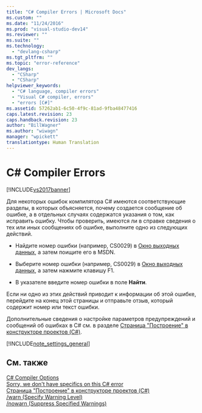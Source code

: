 ```yaml
---
title: "C# Compiler Errors | Microsoft Docs"
ms.custom: ""
ms.date: "11/24/2016"
ms.prod: "visual-studio-dev14"
ms.reviewer: ""
ms.suite: ""
ms.technology: 
  - "devlang-csharp"
ms.tgt_pltfrm: ""
ms.topic: "error-reference"
dev_langs: 
  - "CSharp"
  - "CSharp"
helpviewer_keywords: 
  - "C# language, compiler errors"
  - "Visual C# compiler, errors"
  - "errors [C#]"
ms.assetid: 57262ab1-6c50-4f9c-81ad-9fba48477416
caps.latest.revision: 23
caps.handback.revision: 23
author: "BillWagner"
ms.author: "wiwagn"
manager: "wpickett"
translationtype: Human Translation
---
```

# C# Compiler Errors
[!INCLUDE[vs2017banner](../../../csharp/includes/vs2017banner.md)]

Для некоторых ошибок компилятора C\# имеются соответствующие разделы, в которых объясняется, почему создается сообщение об ошибке, а в отдельных случаях содержатся указания о том, как исправить ошибку.  Чтобы проверить, имеются ли в справке сведения о тех или иных сообщениях об ошибке, выполните одно из следующих действий.  
  
-   Найдите номер ошибки \(например, CS0029\) в [Окно выходных данных](/visual-studio/ide/reference/output-window), а затем поищите его в MSDN.  
  
-   Выберите номер ошибки \(например, CS0029\) в [Окно выходных данных](/visual-studio/ide/reference/output-window), а затем нажмите клавишу F1.  
  
-   В указателе введите номер ошибки в поле **Найти**.  
  
 Если ни одно из этих действий приводит к информации об этой ошибке, перейдите на конец этой страницы и отправьте отзыв, который содержит номер или текст ошибки.  
  
 Дополнительные сведения о настройке параметров предупреждений и сообщений об ошибках в C\# см. в разделе [Страница "Построение" в конструкторе проектов \(C\#\)](/visual-studio/ide/reference/build-page-project-designer-csharp).  
  
 [!INCLUDE[note_settings_general](../../../csharp/language-reference/compiler-messages/includes/note_settings_general_md.md)]  
  
## См. также  
 [C\# Compiler Options](../../../csharp/language-reference/compiler-options/index.md)   
 [Sorry, we don't have specifics on this C\# error](../../../csharp/misc/sorry-we-don-t-have-specifics-on-this-csharp-error.md)   
 [Страница "Построение" в конструкторе проектов \(C\#\)](/visual-studio/ide/reference/build-page-project-designer-csharp)   
 [\/warn \(Specify Warning Level\)](../../../csharp/language-reference/compiler-options/warn-compiler-option.md)   
 [\/nowarn \(Suppress Specified Warnings\)](../../../csharp/language-reference/compiler-options/nowarn-compiler-option.md)